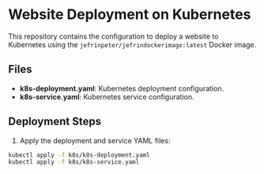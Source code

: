 # Website Deployment on Kubernetes

This repository contains the configuration to deploy a website to Kubernetes using the `jefrinpeter/jefrindockerimage:latest` Docker image.

## Files

- **k8s-deployment.yaml**: Kubernetes deployment configuration.
- **k8s-service.yaml**: Kubernetes service configuration.
##
## Deployment Steps

1. Apply the deployment and service YAML files:

```bash
kubectl apply -f k8s/k8s-deployment.yaml
kubectl apply -f k8s/k8s-service.yaml
